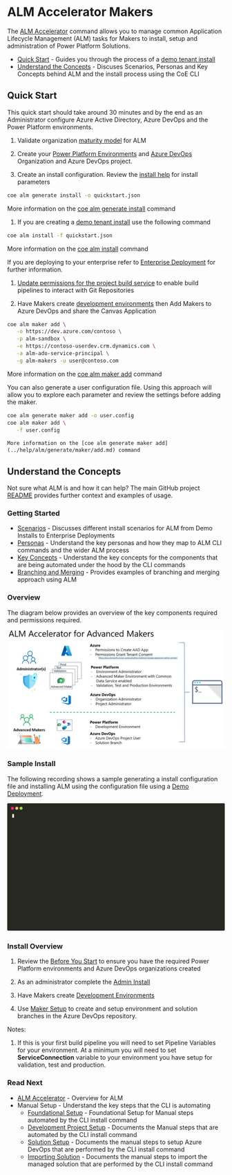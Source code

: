 # ALM Accelerator Makers

The [ALM Accelerator](https://github.com/microsoft/coe-starter-kit/tree/main/CenterofExcellenceALMAccelerator) command allows you to manage common Application Lifecycle Management (ALM) tasks for Makers to install, setup and administration of Power Platform Solutions.

- [Quick Start](#quick-start) - Guides you through the process of a [demo tenant install](./scenarios/tenant-deployments.md#demonstration-deployment)
- [Understand the Concepts](#understand-the-concepts) - Discuses Scenarios, Personas and Key Concepts behind ALM and the install process using the CoE CLI

## Quick Start

This quick start should take around 30 minutes and by the end as an Administrator configure Azure Active Directory, Azure DevOps and the Power Platform environments.

1. Validate organization [maturity model](./maturity/readme.md#quick-start) for ALM

1. Create your [Power Platform Environments](./before-you-start.md#power-platform) and [Azure DevOps](./before-you-start.md#azure-devops) Organization and Azure DevOps project.

1. Create an install configuration. Review the [install help](../help/alm/install.md) for install parameters

```bash
coe alm generate install -o quickstart.json
```

   More information on the [coe alm generate install](../help/alm/generate/install.md) command

1. If you are creating a [demo tenant install](./scenarios/tenant-deployments.md#demonstration-deployment) use the following command

```bash
coe alm install -f quickstart.json
```

   More information on the [coe alm install](../help/alm/install.md) command

   If you are deploying to your enterprise refer to [Enterprise Deployment](./scenarios/tenant-deployments.md#enterprise-deployment) for further information.

1. [Update permissions for the project build service](https://github.com/microsoft/coe-starter-kit/blob/main/CenterofExcellenceALMAccelerator/SETUPGUIDE.md#update-permissions-for-the-project-build-service) to enable build pipelines to interact with Git Repositories

1. Have Makers create [development environments](./development-environments.md) then Add Makers to Azure DevOps and share the Canvas Application

```bash
coe alm maker add \
   -o https://dev.azure.com/contoso \
   -p alm-sandbox \
   -e https://contoso-userdev.crm.dynamics.com \
   -a alm-ado-service-principal \
   -g alm-makers -u user@contoso.com
```

   More information on the [coe alm maker add](../help/alm/maker/add.md) command

   You can also generate a user configuration file. Using this approach will allow you to explore each parameter and review the settings before adding the maker.

```bash
coe alm generate maker add -o user.config
coe alm maker add \
   -f user.config
```

    More information on the [coe alm generate maker add](../help/alm/generate/maker/add.md) command

## Understand the Concepts

Not sure what ALM is and how it can help? The main GitHub project [README](https://github.com/microsoft/coe-starter-kit/blob/main/CenterofExcellenceALMAccelerator/README.md) provides further context and examples of usage.

### Getting Started

- [Scenarios](./scenarios/readme.md) - Discusses different install scenarios for ALM from Demo Installs to Enterprise Deployments
- [Personas](./personas.md) - Understand the key personas and how they map to ALM CLI commands and the wider ALM process
- [Key Concepts](./key-concepts.md) - Understand the key concepts for the components that are being automated under the hood by the CLI commands
- [Branching and Merging](./branching-and-merging.md) - Provides examples of branching and merging approach using ALM

### Overview

The diagram below provides an overview of the key components required and permissions required.

![ALM Accelerator for Makers Overview](../images/alm-overview.jpg)

### Sample Install

The following recording shows a sample generating a install configuration file and installing ALM using the configuration file using a [Demo Deployment](./scenarios/tenant-deployments.md#demonstration-deployment).

![Example](./install.svg)

### Install Overview

1. Review the [Before You Start](./before-you-start.md) to ensure you have the required Power Platform environments and Azure DevOps organizations created

2. As an administrator complete the [Admin Install](./admin-install.md)

3. Have Makers create [Development Environments](./development-environments.md)

4. Use [Maker Setup](./maker-setup.md) to create and setup environment and solution branches in the Azure DevOps repository.

Notes:
1. If this is your first build pipeline you will need to set Pipeline Variables for your environment. At a minimum you will need to set **ServiceConnection** variable to your environment you have setup for validation, test and production.

### Read Next

- [ALM Accelerator](https://github.com/microsoft/coe-starter-kit/tree/main/CenterofExcellenceALMAccelerator) - Overview for ALM
- Manual Setup - Understand the key steps that the CLI is automating
  - [Foundational Setup](https://github.com/microsoft/coe-starter-kit/blob/main/CenterofExcellenceALMAccelerator/SETUPGUIDE.md#foundational-setup) - Foundational Setup for Manual steps automated by the CLI install command
  - [Development Project Setup](https://github.com/microsoft/coe-starter-kit/blob/main/CenterofExcellenceALMAccelerator/SETUPGUIDE.md#development-project-setup) - Documents the Manual steps that are automated by the CLI install command
  - [Solution Setup](https://github.com/microsoft/coe-starter-kit/blob/main/CenterofExcellenceALMAccelerator/SETUPGUIDE.md#solution-setup) - Documents the manual steps to setup Azure DevOps that are performed by the CLI install command
  - [Importing Solution](https://github.com/microsoft/coe-starter-kit/blob/main/CenterofExcellenceALMAccelerator/SETUPGUIDE.md#importing-the-solution-and-configuring-the-app) - Documents the manual steps to import the managed solution that are performed by the CLI install command